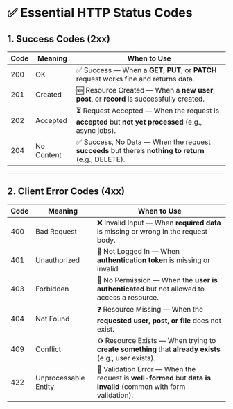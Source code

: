 # ✅ Essential HTTP Status Codes

## 1. Success Codes (2xx)

| Code | Meaning    | When to Use                                                                                           |
| ---- | ---------- | ----------------------------------------------------------------------------------------------------- |
| 200  | OK         | ✅ Success — When a **GET**, **PUT**, or **PATCH** request works fine and returns data.               |
| 201  | Created    | 🆕 Resource Created — When a **new user**, **post**, or **record** is successfully created.           |
| 202  | Accepted   | ⏳ Request Accepted — When the request is **accepted** but **not yet processed** (e.g., async jobs).  |
| 204  | No Content | ✅ Success, No Data — When the request **succeeds** but there’s **nothing to return** (e.g., DELETE). |

---

## 2. Client Error Codes (4xx)

| Code | Meaning              | When to Use                                                                                                      |
| ---- | -------------------- | ---------------------------------------------------------------------------------------------------------------- |
| 400  | Bad Request          | ❌ Invalid Input — When **required data** is missing or wrong in the request body.                               |
| 401  | Unauthorized         | 🔐 Not Logged In — When **authentication token** is missing or invalid.                                          |
| 403  | Forbidden            | 🚫 No Permission — When the **user is authenticated** but not allowed to access a resource.                      |
| 404  | Not Found            | ❓ Resource Missing — When the **requested user, post, or file** does not exist.                                 |
| 409  | Conflict             | ♻️ Resource Exists — When trying to **create something** that **already exists** (e.g., user exists).            |
| 422  | Unprocessable Entity | 📌 Validation Error — When the request is **well-formed** but **data is invalid** (common with form validation). |
